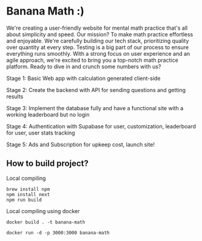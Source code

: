 # Banana Math :)
We're creating a user-friendly website for mental math practice that's all about simplicity and speed. Our mission? To make math practice effortless and enjoyable. We're carefully building our tech stack, prioritizing quality over quantity at every step. Testing is a big part of our process to ensure everything runs smoothly. With a strong focus on user experience and an agile approach, we're excited to bring you a top-notch math practice platform. Ready to dive in and crunch some numbers with us?

Stage 1: Basic Web app with calculation generated client-side

Stage 2: Create the backend with API for sending questions and getting results

Stage 3: Implement the database fully and have a functional site with a working leaderboard but no login

Stage 4: Authentication with Supabase for user, customization, leaderboard for user, user stats tracking

Stage 5: Ads and Subscription for upkeep cost, launch site!

## How to build project?

Local compiling 
```
brew install npm
npm install next
npm run build
```

Local compiling using docker
```
docker build . -t banana-math
```
```
docker run -d -p 3000:3000 banana-math
```
